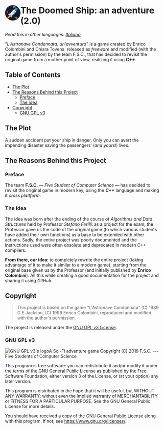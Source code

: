 <h1><img src="docs/assets/images/Logo/Logo.png" alt="App logo" align="left" width="50px" /> The Doomed Ship: an adventure (2.0)</h1>

*Read this in other languages: [Italiano](/README.it.md).*

"_L'Astronave Condannata: un'avventura_" is a game created by Enrico Colombini and Chiara Tovena, released as _freeware_ and modified (with the author's permission) by the team F.S.C., that has decided to revisit the original game from a mother point of view, realizing it using **C++**.

<h2>Table of Contents</h2>

- [The Plot](#the-plot)
- [The Reasons Behind this Project](#the-reasons-behind-this-project)
	- [Preface](#preface)
	- [The Idea](#the-idea)
- [Copyright](#copyright)
	- [GNU GPL v3](#gnu-gpl-v3)

## The Plot

A sudden accident put your ship in danger. Only you can avert the impending disaster saving the passengers' (_and yours!_) lives.

## The Reasons Behind this Project

### Preface

The team **F.S.C.** &mdash; _Five Student of Computer Science_ &mdash; has decided to revisit the original game in modern key, using the **C++** language and making it _cross plattform_.

### The Idea

The idea was born after the ending of the course of _Algorithms and Data Structures_ held by Professor _Stefano Ferilli_: as a project for the exam, the Professor gave us the code of the original game (to which various students have added their own functions) as a base to be extended with other actions. Sadly, the entire project was poorly documented and the instructions used were often obsolete and deprecated in modern C++ compilers.

**From there, our idea:** to completely rewrite the entire project (taking advantage of it to make it similar to a modern game), starting from the original base given us by the Professor (and initially published by **Enrico Colombini**). All this while creating a good documentation for the project and sharing it using _GitHub_.

## Copyright

> This project is based on the game "L'Astronave Condannata" (C) 1989 G.E.Jackson, (C) 1999 Enrico Colombini, reproduced and modified with the author's permission.

The project is released under the [GNU GPL v3 License](/LICENSE).

### GNU GPL v3

<img src="https://www.gnu.org/graphics/gplv3-127x51.png" alt="GNU GPL v3's logo" align="left"> A Sci-Fi adventure game
Copyright (C) 2019  F.S.C. --- Five Students of Computer Science

This program is free software: you can redistribute it and/or modify
it under the terms of the GNU General Public License as published by
the Free Software Foundation, either version 3 of the License, or
(at your option) any later version.

This program is distributed in the hope that it will be useful,
but WITHOUT ANY WARRANTY; without even the implied warranty of
MERCHANTABILITY or FITNESS FOR A PARTICULAR PURPOSE.  See the
GNU General Public License for more details.

You should have received a copy of the GNU General Public License
along with this program.  If not, see <https://www.gnu.org/licenses/>.
